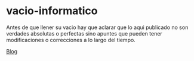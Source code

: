 # vacio-informatico

Antes de que llener su vacio hay que aclarar que lo aqui publicado no son verdades absolutas o perfectas sino apuntes que pueden tener modificaciones o correcciones a lo largo del tiempo.

[Blog](https://vacioinformatico.netlify.app/)
